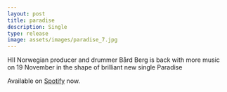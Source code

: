 ```yaml
---
layout: post
title: paradise
description: Single
type: release
image: assets/images/paradise_7.jpg
---
```


HII Norwegian producer and drummer Bård Berg is back with more music on 19 November in
the shape of brilliant new single Paradise

Available on [Spotify](https://open.spotify.com/track/2WLPT7agizuGUOOO0C17bD?si=39ecec35225d4621) now.
